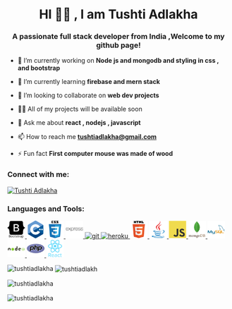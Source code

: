<h1 align="center">HI 👋🏻 , I am Tushti Adlakha</h1>
<h3 align="center">A passionate full stack developer from India ,Welcome to my github page!</h3>

- 🔭 I’m currently working on **Node js and mongodb and styling in css , and bootstrap**

- 🌱 I’m currently learning **firebase and mern stack**

- 👯 I’m looking to collaborate on **web dev projects**

- 👨‍💻 All of my projects will be available soon

- 💬 Ask me about **react , nodejs , javascript**

- 📫 How to reach me **tushtiadlakha@gmail.com**

- ⚡ Fun fact **First computer mouse was made of wood**

<h3 align="left">Connect with me:</h3>
<p align="left">
<a href="https://www.linkedin.com/in/tushtiadlakha/" target="blank"><img align="center" src="https://raw.githubusercontent.com/rahuldkjain/github-profile-readme-generator/neutral-icons/src/images/icons/Social/linkedin.svg" alt="Tushti Adlakha" height="30" width="40" /></a>
</p>

<h3 align="left">Languages and Tools:</h3>
<p align="left"> <a href="https://getbootstrap.com" target="_blank"> <img src="https://raw.githubusercontent.com/devicons/devicon/master/icons/bootstrap/bootstrap-plain-wordmark.svg" alt="bootstrap" width="40" height="40"/> </a> <a href="https://www.w3schools.com/cpp/" target="_blank"> <img src="https://raw.githubusercontent.com/devicons/devicon/master/icons/cplusplus/cplusplus-original.svg" alt="cplusplus" width="40" height="40"/> </a> <a href="https://www.w3schools.com/css/" target="_blank"> <img src="https://raw.githubusercontent.com/devicons/devicon/master/icons/css3/css3-original-wordmark.svg" alt="css3" width="40" height="40"/> </a> <a href="https://expressjs.com" target="_blank"> <img src="https://raw.githubusercontent.com/devicons/devicon/master/icons/express/express-original-wordmark.svg" alt="express" width="40" height="40"/> </a> <a href="https://git-scm.com/" target="_blank"> <img src="https://www.vectorlogo.zone/logos/git-scm/git-scm-icon.svg" alt="git" width="40" height="40"/> </a> <a href="https://heroku.com" target="_blank"> <img src="https://www.vectorlogo.zone/logos/heroku/heroku-icon.svg" alt="heroku" width="40" height="40"/> </a> <a href="https://www.w3.org/html/" target="_blank"> <img src="https://raw.githubusercontent.com/devicons/devicon/master/icons/html5/html5-original-wordmark.svg" alt="html5" width="40" height="40"/> </a> <a href="https://www.java.com" target="_blank"> <img src="https://raw.githubusercontent.com/devicons/devicon/master/icons/java/java-original.svg" alt="java" width="40" height="40"/> </a> <a href="https://developer.mozilla.org/en-US/docs/Web/JavaScript" target="_blank"> <img src="https://raw.githubusercontent.com/devicons/devicon/master/icons/javascript/javascript-original.svg" alt="javascript" width="40" height="40"/> </a> <a href="https://www.mongodb.com/" target="_blank"> <img src="https://raw.githubusercontent.com/devicons/devicon/master/icons/mongodb/mongodb-original-wordmark.svg" alt="mongodb" width="40" height="40"/> </a> <a href="https://www.mysql.com/" target="_blank"> <img src="https://raw.githubusercontent.com/devicons/devicon/master/icons/mysql/mysql-original-wordmark.svg" alt="mysql" width="40" height="40"/> </a> <a href="https://nodejs.org" target="_blank"> <img src="https://raw.githubusercontent.com/devicons/devicon/master/icons/nodejs/nodejs-original-wordmark.svg" alt="nodejs" width="40" height="40"/> </a> <a href="https://www.php.net" target="_blank"> <img src="https://raw.githubusercontent.com/devicons/devicon/master/icons/php/php-original.svg" alt="php" width="40" height="40"/> </a> <a href="https://reactjs.org/" target="_blank"> <img src="https://raw.githubusercontent.com/devicons/devicon/master/icons/react/react-original-wordmark.svg" alt="react" width="40" height="40"/> </a>   </p>

<p><img align="left" src="https://github-readme-stats.vercel.app/api/top-langs?username=tushtiadlakha&show_icons=true&locale=en&layout=compact" alt="tushtiadlakha" /></p>

<p>&nbsp;<img align="center" src="https://github-readme-stats.vercel.app/api?username=tushtiadlakha&show_icons=true&locale=en" alt="tushtiadlakh" /></p>

<p><img align="center" src="https://github-readme-streak-stats.herokuapp.com/?user=tushtiadlakha&" alt="tushtiadlakha" /></p>

<p><img align="center" src="https://github-profile-trophy.vercel.app/?username=tushtiadlakha&row=1&column=4" alt="tushtiadlakha" /></p>
